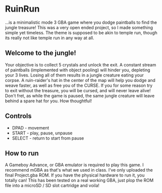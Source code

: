 # RuinRun

...is a minimalistic mode 3 GBA game where you dodge paintballs to find the jungle treasure! This was a very open ended project, so I made something simple yet timeless. The theme is supposed to be akin to temple run, though its really not like temple run in any way at all.

## Welcome to the jungle!
Your objective is to collect 5 crystals and unlock the exit. A constant stream of paintballs (implemented with object pooling) will hinder you, depleting your 3 lives. Losing all of them results in a jungle creature eating your corpse. A ruin-raider's hat in the center of the map will help you dodge and weave faster, as well as free you of the CURSE. If you for some reason try to exit without the treasure, you will be cursed, and will never leave alive! Don't fret, as while the game is paused, the same jungle creature will leave behind a spare hat for you. How thoughtful!

## Controls
- DPAD - movement
- START - play, pause, unpause
- SELECT - return to start from pause

## How to run
A Gameboy Advance, or GBA emulator is required to play this game.
I recommend mGBA as that's what we used in class.
I've only uploaded the final Project.gba ROM.
If you have the physical hardware to run it, you totally can!
This has been tested on a real working GBA, just plop the ROM file into a microSD / SD slot cartridge and voila!
